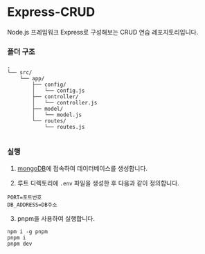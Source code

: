 # Express-CRUD

Node.js 프레임워크 Express로 구성해보는 CRUD 연습 레포지토리입니다.


### 폴더 구조

```
.
└── src/
    └── app/
        ├── config/
        │   └── config.js
        ├── controller/
        │   └── controller.js 
        ├── model/
        │   └── model.js 
        └── routes/
            └── routes.js


```

### 실행

1. [mongoDB](https://www.mongodb.com/ko-kr)에 접속하여 데이터베이스를 생성합니다.

2. 루트 디렉토리에 `.env` 파일을 생성한 후 다음과 같이 정의합니다.

```
PORT=포트번호
DB_ADDRESS=DB주소
```

3. pnpm을 사용하여 실행합니다.

```
npm i -g pnpm
pnpm i
pnpm dev
``` 
